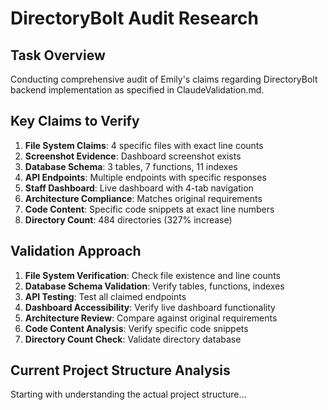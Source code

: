 # DirectoryBolt Audit Research

## Task Overview
Conducting comprehensive audit of Emily's claims regarding DirectoryBolt backend implementation as specified in ClaudeValidation.md.

## Key Claims to Verify
1. **File System Claims**: 4 specific files with exact line counts
2. **Screenshot Evidence**: Dashboard screenshot exists
3. **Database Schema**: 3 tables, 7 functions, 11 indexes
4. **API Endpoints**: Multiple endpoints with specific responses
5. **Staff Dashboard**: Live dashboard with 4-tab navigation
6. **Architecture Compliance**: Matches original requirements
7. **Code Content**: Specific code snippets at exact line numbers
8. **Directory Count**: 484 directories (327% increase)

## Validation Approach
1. **File System Verification**: Check file existence and line counts
2. **Database Schema Validation**: Verify tables, functions, indexes
3. **API Testing**: Test all claimed endpoints
4. **Dashboard Accessibility**: Verify live dashboard functionality
5. **Architecture Review**: Compare against original requirements
6. **Code Content Analysis**: Verify specific code snippets
7. **Directory Count Check**: Validate directory database

## Current Project Structure Analysis
Starting with understanding the actual project structure...